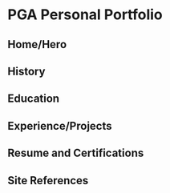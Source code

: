 # PGA Personal Portfolio

## Home/Hero

## History

## Education

## Experience/Projects

## Resume and Certifications

## Site References 